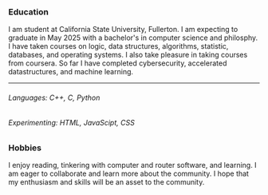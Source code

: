 ### Education
I am student at California State University, Fullerton. I am expecting to graduate in May 2025 with a bachelor's in computer science and philosphy.
I have taken courses on logic, data structures, algorithms, statistic, databases, and operating systems. I also take pleasure in taking courses from coursera. So far I have completed cybersecurity, accelerated datastructures, and machine learning.
___

###### Languages: C++, C, Python
###### Experimenting: HTML, JavaScipt, CSS

### Hobbies
I enjoy reading, tinkering with computer and router software, and learning. I am eager to collaborate and learn more about the community. I hope that my enthusiasm and skills will be an asset to the community.

<!--
**fiddle-c/fiddle-c** is a ✨ _special_ ✨ repository because its `README.md` (this file) appears on your GitHub profile.

Here are some ideas to get you started:

- 🔭 I’m currently working on ...
- 🌱 I’m currently learning ...
- 👯 I’m looking to collaborate on ...
- 🤔 I’m looking for help with ...
- 💬 Ask me about ...
- 📫 How to reach me: ...
- 😄 Pronouns: ...
- ⚡ Fun fact: ...
-->
